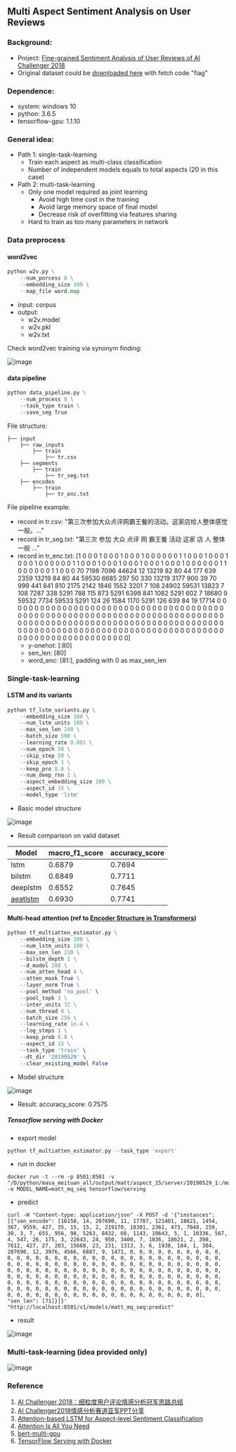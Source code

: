 ## Multi  Aspect Sentiment Analysis on User Reviews
### Background:
- Project: [Fine-grained Sentiment Analysis of User Reviews of AI Challenger 2018](https://challenger.ai/competition/fsauor2018)
- Original dataset could be [downloaded here](https://pan.baidu.com/s/1a3ft6nuKpP8baqwoprmzhA ) with fetch code "fiag"

### Dependence:
- system: windows 10
- python: 3.6.5
- tensorflow-gpu: 1.1.10

### General idea:
- Path 1: single-task-learning
    - Train each aspect as multi-class classification
    - Number of independent models equals to total aspects (20 in this case)
- Path 2: multi-task-learning
    - Only one model required as joint learning
	    - Avoid high time cost in the training
	    - Avoid large memory space of final model
	    - Decrease risk of overfitting via features sharing
    - Hard to train as too many parameters in network

### Data preprocess

#### word2vec
```python
python w2v.py \
    --num_porcess 8 \
    --embedding_size 100 \
    --map_file word.map
```
- input: corpus
- output: 
    - w2v.model
    - w2v.pkl
    - w2v.txt

Check word2vec training via synonym finding:

![image](https://github.com/shishishu/tensorflow-nlp-sentiment-analysis/blob/master/images/w2v.png)

#### data pipeline
```python
python data_pipeline.py \
    --num_process 8 \
    --task_type train \
    --save_seg True
```
File structure:

    ├── input
        ├── raw_inputs
            ├── train
                ├── tr.csv
        ├── segments
            ├── train
                ├── tr_seg.txt
        ├── encodes
            ├── train
                ├── tr_enc.txt

File pipeline example:

- record in tr.csv: "第三次参加大众点评网霸王餐的活动。这家店给人整体感觉一般。..."
- record in tr_seg.txt: "第三次 参加 大众 点评 网 霸王餐 活动 这家 店 人 整体 一般 ..."
- record in tr_enc.txt: [1 0 0 0 1 0 0 0 1 0 0 0 1 0 0 0 0 0 0 1 1 0 0 0 1 0 0 0 1 0 0 0 1 0 0 0 0 0 0 1 1 0 0 0 1 0 0 0 1 0 0 0 1 0 0 0 1 0 0 0 1 0 0 0 0 0 0 1 1 0 0 0 0 0 0 1 1 0 0 0 70 7198 7096 44624 12 13219 82 80 44 177 639 2359 13219 84 80 44 59530 6685 297 50 330 13219 3177 900 39 70 999 441 841 810 2175 2142 1846 1552 3201 7 108 24902 59531 13823 7 108 7287 338 5291 788 115 873 5291 6398 841 1082 5291 602 7 18680 9 59532 7734 59533 5291 124 26 1584 1170 5291 126 639 84 19 17714 0 0 0 0 0 0 0 0 0 0 0 0 0 0 0 0 0 0 0 0 0 0 0 0 0 0 0 0 0 0 0 0 0 0 0 0 0 0 0 0 0 0 0 0 0 0 0 0 0 0 0 0 0 0 0 0 0 0 0 0 0 0 0 0 0 0 0 0 0 0 0 0 0 0 0 0 0 0 0 0 0 0 0 0 0 0 0 0 0 0 0 0 0 0 0 0 0 0 0 0 0 0 0 0 0 0 0 0 0 0 0 0 0 0 0 0 0 0 0 0 0 0 0 0 0 0 0 0 0 0 0 0 0 0 0 0 0 0 0 0 0 0 0 0 0 0 0 0 0 0 0 0 0 0 0 0 0 0 0 0 0 0 0 0 0 0 0 0 0 0]
    - y-onehot: [:80]
    - sen_len: [80]
    - word_enc: [81:], padding with 0 as max_sen_len

### Single-task-learning

#### LSTM and its variants
```python
python tf_lstm_variants.py \
    --embedding_size 100 \
    --num_lstm_units 100 \
    --max_sen_len 240 \
    --batch_size 500 \
    --learning_rate 0.001 \
    --num_epoch 50 \
    --skip_step 50 \
    --skip_epoch 1 \
    --keep_pro 0.8 \
    --num_deep_rnn 2 \
    --aspect_embedding_size 100 \
    --aspect_id 15 \
    --model_type 'lstm'
```
- Basic model structure

![image](https://github.com/shishishu/tensorflow-nlp-sentiment-analysis/blob/master/images/lstm.PNG)

- Result comparison on valid dataset

Model | macro_f1_score | accuracy_score
--- | --- | ---
lstm | 0.6879 | 0.7694
bilstm | 0.6849 | 0.7711
deeplstm | 0.6552 | 0.7645
[aeatlstm](https://aclweb.org/anthology/D16-1058) | 0.6930 | 0.7741

#### Multi-head attention (ref to [Encoder Structure in Transformers](https://arxiv.org/abs/1706.03762))
```python
python tf_multiatten_estimator.py \
    --embedding_size 100 \
    --num_lstm_units 100 \
    --max_sen_len 210 \
    --bilstm_depth 1 \
    --d_model 200 \
    --num_atten_head 4 \
    --atten_mask True \
    --layer_norm True \
    --pool_method 'no_pool' \
    --pool_topk 3 \
    --inter_units 32 \
    --num_thread 8 \
    --batch_size 256 \
    --learning_rate 1e-4 \
    --log_steps 1 \
    --keep_prob 0.8 \
    --aspect_id 15 \
    --task_type 'train' \
    --dt_dir '20190529' \
    --clear_existing_model False
```
- Model structure

![image](https://github.com/shishishu/tensorflow-nlp-sentiment-analysis/blob/master/images/multiatten.PNG)

- Result: accuracy_score: 0.7575

##### Tensorflow serving with Docker
- export model
```python
python tf_multiatten_estimator.py --task_type 'export'
```
- run in docker
```
docker run -t --rm -p 8501:8501 -v "/D/python/masa_meituan_all/output/matt/aspect_15/server/20190529_1:/models/matt_mq_seq" -e MODEL_NAME=matt_mq_seq tensorflow/serving
```
- predict
```
curl -H "Content-type: application/json" -X POST -d '{"instances": [{"sen_encode": [16158, 14, 207690, 11, 17787, 121401, 18621, 1454, 367, 9559, 427, 35, 15, 15, 2, 219170, 18381, 2361, 473, 7048, 259, 30, 3, 7, 655, 956, 98, 5263, 8432, 60, 1143, 10643, 5, 1, 10336, 567, 4, 547, 26, 175, 3, 22643, 24, 950, 3400, 7, 1036, 18621, 2, 398, 7612, 427, 27, 203, 15668, 23, 231, 1313, 3, 6, 1938, 184, 1, 304, 207690, 12, 3976, 4566, 6887, 9, 1471, 0, 0, 0, 0, 0, 0, 0, 0, 0, 0, 0, 0, 0, 0, 0, 0, 0, 0, 0, 0, 0, 0, 0, 0, 0, 0, 0, 0, 0, 0, 0, 0, 0, 0, 0, 0, 0, 0, 0, 0, 0, 0, 0, 0, 0, 0, 0, 0, 0, 0, 0, 0, 0, 0, 0, 0, 0, 0, 0, 0, 0, 0, 0, 0, 0, 0, 0, 0, 0, 0, 0, 0, 0, 0, 0, 0, 0, 0, 0, 0, 0, 0, 0, 0, 0, 0, 0, 0, 0, 0, 0, 0, 0, 0, 0, 0, 0, 0, 0, 0, 0, 0, 0, 0, 0, 0, 0, 0, 0, 0, 0, 0, 0, 0, 0, 0, 0, 0, 0, 0, 0, 0, 0, 0, 0, 0, 0, 0, 0, 0, 0, 0, 0, 0, 0, 0, 0, 0, 0, 0, 0, 0, 0, 0, 0, 0, 0, 0, 0, 0, 0, 0, 0, 0, 0, 0, 0, 0, 0, 0, 0, 0, 0, 0, 0, 0, 0, 0, 0], "sen_len": [71]}]}' "http://localhost:8501/v1/models/matt_mq_seq:predict"
```
- result

![image](https://github.com/shishishu/tensorflow-nlp-sentiment-analysis/blob/master/images/docker.PNG)

### Multi-task-learning (idea provided only)
![image](https://github.com/shishishu/tensorflow-nlp-sentiment-analysis/blob/master/images/mtl.PNG)

### Reference
1. [AI Challenger 2018：细粒度用户评论情感分析冠军思路总结](https://tech.meituan.com/2019/01/25/ai-challenger-2018.html)
2. [AI Challenger2018情感分析赛道亚军PPT分享](https://cloud.tencent.com/developer/news/378276)
3. [Attention-based LSTM for Aspect-level Sentiment Classification](https://aclweb.org/anthology/D16-1058)
4. [Attention Is All You Need](https://arxiv.org/abs/1706.03762)
5. [bert-multi-gpu](https://github.com/HaoyuHu/bert-multi-gpu)
6. [TensorFlow Serving with Docker](https://www.tensorflow.org/tfx/serving/docker)